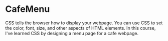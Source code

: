 # CafeMenu
CSS tells the browser how to display your webpage. You can use CSS to set the color, font, size, and other aspects of HTML elements.  In this course, I've learned CSS by designing a menu page for a cafe webpage.
